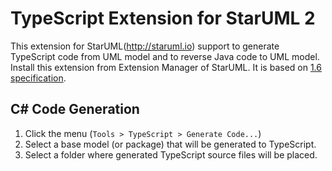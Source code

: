 TypeScript Extension for StarUML 2
============================

This extension for StarUML(http://staruml.io) support to generate TypeScript code from UML model and to reverse Java code to UML model. Install this extension from Extension Manager of StarUML. It is based on [1.6 specification](https://github.com/Microsoft/TypeScript/blob/master/doc/spec.md).

C# Code Generation
--------------------

1. Click the menu (`Tools > TypeScript > Generate Code...`)
2. Select a base model (or package) that will be generated to TypeScript.
3. Select a folder where generated TypeScript source files will be placed.
